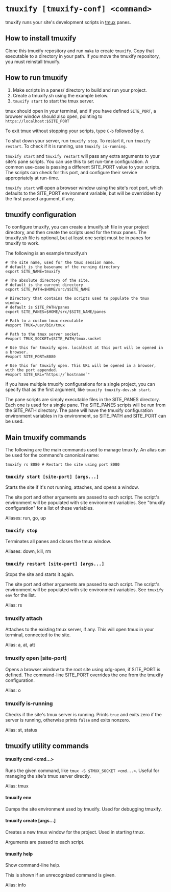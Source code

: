 # `tmuxify [tmuxify-conf] <command>`

tmuxify runs your site's development scripts in [tmux](https://github.com/tmux/tmux/wiki) panes.

## How to install tmuxify

Clone this tmuxify repository and run `make` to create `tmuxify`. Copy that
executable to a directory in your path. If you move the tmuxify repository, you
must reinstall tmuxify.

## How to run tmuxify

1. Make scripts in a panes/ directory to build and run your project.
2. Create a tmuxify.sh using the example below.
3. `tmuxify start` to start the tmux server.

tmux should open in your terminal, and if you have defined `SITE_PORT`,
a browser window should also open, pointing to `https://localhost:$SITE_PORT`

To exit tmux without stopping your scripts, type `C-b` followed by `d`.

To shut down your server, run `tmuxify stop`. To restart it, run `tmuxify
restart`. To check if it is running, use `tmuxify is-running`.

`tmuxify start` and `tmuxify restart` will pass any extra arguments to your
site's pane scripts. You can use this to set run-time configuration. A common
use-case is passing a different SITE_PORT value to your scripts. The scripts
can check for this port, and configure their service appropriately at run-time.

`tmuxify start` will open a browser window using the site's root port, which defaults
to the SITE_PORT environment variable, but will be overridden by the first passed
argument, if any.

## tmuxify configuration

To configure tmuxify, you can create a tmuxify.sh file in your project directory,
and then create the scripts used for the tmux panes. The tmuxify.sh file is
optional, but at least one script must be in panes for tmuxify to work.

The following is an example tmuxify.sh

    # The site name, used for the tmux session name.
    # default is the basename of the running directory
    export SITE_NAME=tmuxify

    # The absolute directory of the site.
    # default is the current directory
    export SITE_PATH=$HOME/src/$SITE_NAME

    # Directory that contains the scripts used to populate the tmux window.
    # default is SITE_PATH/panes
    export SITE_PANES=$HOME/src/$SITE_NAME/panes

    # Path to a custom tmux executable
    #export TMUX=/usr/bin/tmux

    # Path to the tmux server socket.
    #export TMUX_SOCKET=$SITE_PATH/tmux.socket

    # Use this for tmuxify open. localhost at this port will be opened in a browser.
    #export SITE_PORT=8080

    # Use this for tmuxify open. This URL will be opened in a browser, with the port appended.
    #export SITE_URL="https://`hostname`"

If you have multiple tmuxify configurations for a single project, you can specify
that as the first argument, like `tmuxify tmuxify-dev.sh start`.

The pane scripts are simply executable files in the SITE_PANES directory. Each
one is used for a single pane. The SITE_PANES scripts will be run from the
SITE_PATH directory. The pane will have the tmuxify configuration environment
variables in its environment, so SITE_PATH and SITE_PORT can be used.

## Main tmuxify commands

The following are the main commands used to manage tmuxify. An alias can be used for
the command's canonical name:

    tmuxify rs 8080 # Restart the site using port 8080

### `tmuxify start [site-port] [args...]`
Starts the site if it's not running, attaches, and opens a window.

The site port and other arguments are passed to each script. The script's environment
will be populated with site environment variables. See "tmuxify configuration" for a list
of these variables.

Aliases: run, go, up

### `tmuxify stop`
Terminates all panes and closes the tmux window.

Aliases: down, kill, rm

### `tmuxify restart [site-port] [args...]`
Stops the site and starts it again.

The site port and other arguments are passed to each script. The script's environment
will be populated with site environment variables. See `tmuxify env` for the list.

Alias: rs

### tmuxify attach
Attaches to the existing tmux server, if any. This will open tmux in your
terminal, connected to the site.

Alias: a, at, att

### tmuxify open [site-port]
Opens a browser window to the root site using xdg-open, if SITE_PORT is defined.
The command-line SITE_PORT overrides the one from the tmuxify configuration.

Alias: o

### tmuxify is-running
Checks if the site's tmux server is running. Prints `true` and exits zero if
the server is running, otherwise prints `false` and exits nonzero.

Alias: st, status

## tmuxify utility commands

#### tmuxify cmd <cmd...>
Runs the given command, like `tmux -S $TMUX_SOCKET <cmd...>`. Useful for managing
the site's tmux server directly.

Alias: tmux

#### tmuxify env
Dumps the site environment used by tmuxify. Used for debugging tmuxify.

#### tmuxify create [args...]
Creates a new tmux window for the project. Used in starting tmux.

Arguments are passed to each script.

#### tmuxify help
Show command-line help.

This is shown if an unrecognized command is given.

Alias: info
